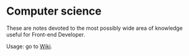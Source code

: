 # Computer science

These are notes devoted to the most possibly wide area of knowledge useful for Front-end Developer.

Usage: go to [Wiki](https://github.com/alexanderteplov/computer-science/wiki).
